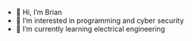 - 👋 Hi, I’m Brian
- 👀 I’m interested in programming and cyber security 
- 🌱 I’m currently learning electrical engineering


<!---
BCW1/BCW1 is a ✨ special ✨ repository because its `README.md` (this file) appears on your GitHub profile.
You can click the Preview link to take a look at your changes.
--->

